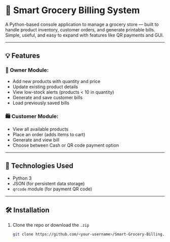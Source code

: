 # 🛒 Smart Grocery Billing System

A Python-based console application to manage a grocery store — built to handle product inventory, customer orders, and generate printable bills. Simple, useful, and easy to expand with features like QR payments and GUI.

---

## 💡 Features

### 👤 Owner Module:
- Add new products with quantity and price
- Update existing product details
- View low-stock alerts (products < 10 in quantity)
- Generate and save customer bills
- Load previously saved bills

### 🛍️ Customer Module:
- View all available products
- Place an order (adds items to cart)
- Generate and view bill
- Choose between Cash or QR code payment option

---

## 🔧 Technologies Used

- Python 3
- JSON (for persistent data storage)
- `qrcode` module (for payment QR code)

---

## 🛠️ Installation

1. Clone the repo or download the `.zip`
   ```bash
   git clone https://github.com/<your-username>/Smart-Grocery-Billing.git

